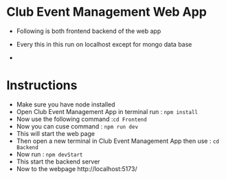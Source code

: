 # Club Event Management Web App
- Following is both frontend backend of the web app
- Every this in this run on localhost except for mongo data base

- 
# Instructions
- Make sure you have node installed
- Open Club Event Management App in terminal run : `npm install`
- Now use the following command :`cd Frontend`
- Now you can cuse command : `npm run dev`
- This will start the web page
- Then open a new terminal in Club Event Management App then use : `cd Backend`
- Now run : `npm devStart`
- This start the backend server
- Now to the webpage http://localhost:5173/

   
